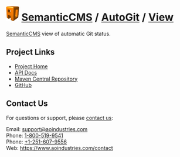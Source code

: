 # [<img src="ao-logo.png" alt="AO Logo" width="35" height="40">](https://www.aoindustries.com/) [SemanticCMS](https://semanticcms.com/) / [AutoGit](https://semanticcms.com/autogit/) / [View](https://semanticcms.com/autogit/view/)
[SemanticCMS](https://semanticcms.com/) view of automatic Git status.

## Project Links
* [Project Home](https://semanticcms.com/autogit/view/)
* [API Docs](https://semanticcms.com/autogit/view/apidocs/)
* [Maven Central Repository](https://search.maven.org/#search%7Cgav%7C1%7Cg:%22com.semanticcms%22%20AND%20a:%22semanticcms-autogit-view%22)
* [GitHub](https://github.com/aoindustries/semanticcms-autogit-view)

## Contact Us
For questions or support, please [contact us](https://www.aoindustries.com/contact):

Email: [support@aoindustries.com](mailto:support@aoindustries.com)  
Phone: [1-800-519-9541](tel:1-800-519-9541)  
Phone: [+1-251-607-9556](tel:+1-251-607-9556)  
Web: https://www.aoindustries.com/contact
